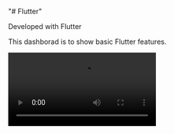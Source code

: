 "# Flutter" 



Developed with Flutter 


This dashborad is to show basic Flutter features.


![Alt Text](https://github.com/hanene2030/Flutter/blob/master/record_screen.mp4)
